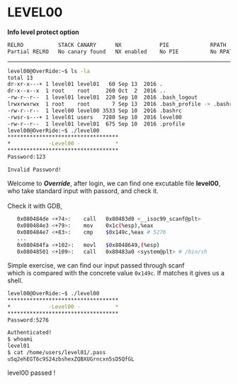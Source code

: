 # LEVEL00
**Info level protect option**
```sh
RELRO           STACK CANARY      NX            PIE             RPATH      RUNPATH      FILE
Partial RELRO   No canary found   NX enabled    No PIE          No RPATH   No RUNPATH   /home/users/level00/level00
```
---
```sh
level00@OverRide:~$ ls -la
total 13
dr-xr-x---+ 1 level01 level01   60 Sep 13  2016 .
dr-x--x--x  1 root    root     260 Oct  2  2016 ..
-rw-r--r--  1 level01 level01  220 Sep 10  2016 .bash_logout
lrwxrwxrwx  1 root    root       7 Sep 13  2016 .bash_profile -> .bashrc
-rw-r--r--  1 level00 level00 3533 Sep 10  2016 .bashrc
-rwsr-s---+ 1 level01 users   7280 Sep 10  2016 level00
-rw-r--r--  1 level01 level01  675 Sep 10  2016 .profile
level00@OverRide:~$ ./level00
***********************************
*            -Level00 -           *
***********************************
Password:123

Invalid Password!
```
Welcome to ***Override***, after login, we can find one excutable file **level00**, who take standard input with passord, and check it. \
\
Check it with GDB,
```sh
   0x080484de <+74>:    call   0x80483d0 <__isoc99_scanf@plt>
   0x080484e3 <+79>:    mov    0x1c(%esp),%eax
   0x080484e7 <+83>:    cmp    $0x149c,%eax # 5276
   ...
   0x080484fa <+102>:   movl   $0x8048649,(%esp)
   0x08048501 <+109>:   call   0x80483a0 <system@plt> # /bin/sh
```
Simple exercise, we can find our input passed through scanf \
which is compared with the concrete value ```0x149c```. If matches it gives us a shell.
```sh
level00@OverRide:~$ ./level00 
***********************************
*            -Level00 -           *
***********************************
Password:5276

Authenticated!
$ whoami
level01
$ cat /home/users/level01/.pass
uSq2ehEGT6c9S24zbshexZQBXUGrncxn5sD5QfGL
```

level00 passed !